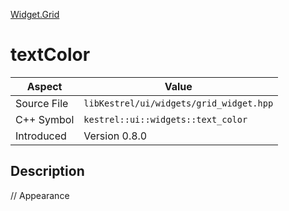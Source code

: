 [Widget.Grid](index.md)
# textColor
| Aspect | Value |
| --- | --- |
| Source File | `libKestrel/ui/widgets/grid_widget.hpp` |
| C++ Symbol | `kestrel::ui::widgets::text_color` |
| Introduced | Version 0.8.0 |
## Description
// Appearance
